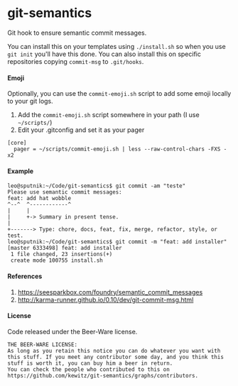 # git-semantics
Git hook to ensure semantic commit messages.

You can install this on your templates using `./install.sh` so when you use `git init` you'll have this done.
You can also install this on specific repositories copying `commit-msg` to `.git/hooks`.


#### Emoji

Optionally, you can use the `commit-emoji.sh` script to add some emoji locally to your git logs.

1. Add the `commit-emoji.sh` script somewhere in your path (I use `~/scripts/`)
2. Edit your .gitconfig and set it as your pager

```
[core]
  pager = ~/scripts/commit-emoji.sh | less --raw-control-chars -FXS -x2
```


#### Example
```
leo@sputnik:~/Code/git-semantics$ git commit -am "teste"
Please use semantic commit messages:
feat: add hat wobble
^--^  ^------------^
|     |
|     +-> Summary in present tense.
|
+-------> Type: chore, docs, feat, fix, merge, refactor, style, or test.
leo@sputnik:~/Code/git-semantics$ git commit -m "feat: add installer"
[master 6333498] feat: add installer
 1 file changed, 23 insertions(+)
 create mode 100755 install.sh
```





#### References

1. https://seesparkbox.com/foundry/semantic_commit_messages
2. http://karma-runner.github.io/0.10/dev/git-commit-msg.html

#### License
Code released under the Beer-Ware license.
```
THE BEER-WARE LICENSE:
As long as you retain this notice you can do whatever you want with this stuff. If you meet any contributor some day, and you think this stuff is worth it, you can buy him a beer in return.
You can check the people who contributed to this on https://github.com/kewitz/git-semantics/graphs/contributors.
```
